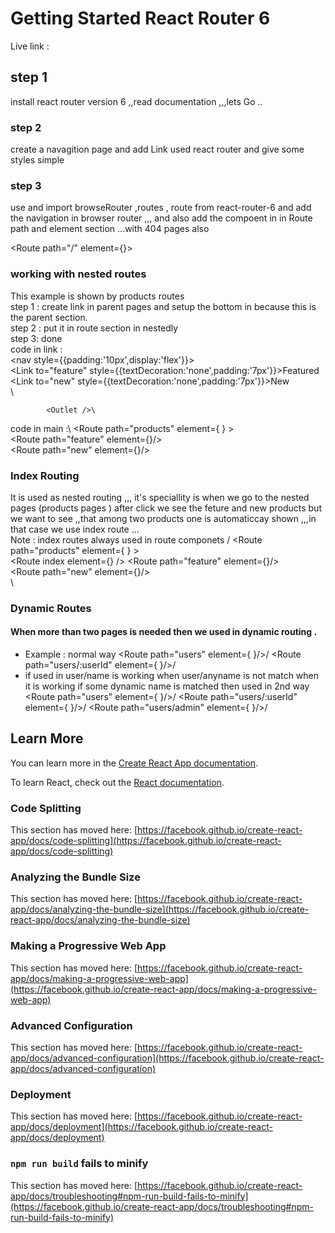 # Getting Started React Router 6

Live link : 

## step 1

install react router version 6 ,,read documentation ,,,lets Go ..

### step 2

create a navagition page and add Link used react router and give some styles simple 

###  step 3

use and import browseRouter ,routes , route from react-router-6 and add the navigation in browser router ,,, and also add the compoent in in Route path and element section ...with 404 pages also

<Route path="/" element={<ComponentName/>}>



### working with nested routes  
This example is shown by products routes \
step 1 : create link in parent pages and setup the bottom in <outlet /> because this is the parent section.\
step 2 : put it in route section in nestedly \
step 3: done \
code in link :\
            <nav style={{padding:'10px',display:'flex'}}>\
                <Link to="feature" style={{textDecoration:'none',padding:'7px'}}>Featured</Link>\
                <Link to="new" style={{textDecoration:'none',padding:'7px'}}>New</Link>\
            </nav>\

            <Outlet />\
code in main :\ 
        <Route path="products" element={<Products /> } >\
            <Route path="feature" element={<FeatureProducts />}/>\
            <Route path="new" element={<NewProducts />}/>\
        </Route>

### Index Routing 

It is used as nested routing ,,, it's speciallity is  when we go to the nested pages (products pages ) after click we see the feture and new products but we want to see ,,that among two products one is automaticcay shown ,,,in that case we use index route ...<br/>
Note : index routes always used in route componets /
        <Route path="products" element={<Products /> } >\
           <Route index element={<FeatureProducts />} />
            <Route path="feature" element={<FeatureProducts />}/>\
            <Route path="new" element={<NewProducts />}/>\
        </Route>\

### Dynamic Routes 
  #### When more than two pages is needed then we used in dynamic routing .
  * Example : normal way
         <Route path="users" element={<Users /> }/>/
         <Route path="users/:userId" element={<UserDetails /> }/>/
  * if used in user/name is working when user/anyname is not match when it is working if some dynamic name is matched then used in 2nd way
         <Route path="users" element={<Users /> }/>/
         <Route path="users/:userId" element={<UserDetails /> }/>/
         <Route path="users/admin" element={<Admin /> }/>/



## Learn More

You can learn more in the [Create React App documentation](https://facebook.github.io/create-react-app/docs/getting-started).

To learn React, check out the [React documentation](https://reactjs.org/).

### Code Splitting

This section has moved here: [https://facebook.github.io/create-react-app/docs/code-splitting](https://facebook.github.io/create-react-app/docs/code-splitting)

### Analyzing the Bundle Size

This section has moved here: [https://facebook.github.io/create-react-app/docs/analyzing-the-bundle-size](https://facebook.github.io/create-react-app/docs/analyzing-the-bundle-size)

### Making a Progressive Web App

This section has moved here: [https://facebook.github.io/create-react-app/docs/making-a-progressive-web-app](https://facebook.github.io/create-react-app/docs/making-a-progressive-web-app)

### Advanced Configuration

This section has moved here: [https://facebook.github.io/create-react-app/docs/advanced-configuration](https://facebook.github.io/create-react-app/docs/advanced-configuration)

### Deployment

This section has moved here: [https://facebook.github.io/create-react-app/docs/deployment](https://facebook.github.io/create-react-app/docs/deployment)

### `npm run build` fails to minify

This section has moved here: [https://facebook.github.io/create-react-app/docs/troubleshooting#npm-run-build-fails-to-minify](https://facebook.github.io/create-react-app/docs/troubleshooting#npm-run-build-fails-to-minify)
